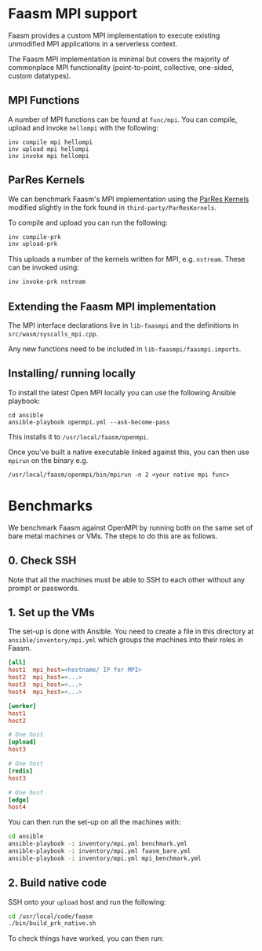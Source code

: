 # Faasm MPI support

Faasm provides a custom MPI implementation to execute existing unmodified MPI 
applications in a serverless context. 

The Faasm MPI implementation is minimal but covers the majority of commonplace MPI
functionality (point-to-point, collective, one-sided, custom datatypes).   

## MPI Functions

A number of MPI functions can be found at `func/mpi`. You can compile, upload and invoke 
`hellompi` with the following:

```
inv compile mpi hellompi
inv upload mpi hellompi
inv invoke mpi hellompi
```

## ParRes Kernels

We can benchmark Faasm's MPI implementation using the [ParRes Kernels](https://github.com/ParRes/Kernels)
modified slightly in the fork found in `third-party/ParResKernels`.

To compile and upload you can run the following:

```bash
inv compile-prk
inv upload-prk
```

This uploads a number of the kernels written for MPI, e.g. `nstream`. These can be invoked using:

```bash
inv invoke-prk nstream
```

## Extending the Faasm MPI implementation

The MPI interface declarations live in `lib-faasmpi` and the definitions in `src/wasm/syscalls_mpi.cpp`.

Any new functions need to be included in `lib-faasmpi/faasmpi.imports`. 

## Installing/ running locally

To install the latest Open MPI locally you can use the following Ansible playbook:
 
```
cd ansible
ansible-playbook openmpi.yml --ask-become-pass
```

This installs it to `/usr/local/faasm/openmpi`.

Once you've built a native executable linked against this, you can then use `mpirun` on the binary e.g.

```
/usr/local/faasm/openmpi/bin/mpirun -n 2 <your native mpi func> 
```

# Benchmarks

We benchmark Faasm against OpenMPI by running both on the same set of bare metal
machines or VMs. The steps to do this are as follows.

## 0. Check SSH

Note that all the machines must be able to SSH to each other without any 
prompt or passwords. 

## 1. Set up the VMs

The set-up is done with Ansible. You need to create a file in this directory at 
`ansible/inventory/mpi.yml` which groups the machines into their roles in Faasm.

```ini
[all]
host1  mpi_host=<hostname/ IP for MPI>
host2  mpi_host=<...>
host3  mpi_host=<...>
host4  mpi_host=<...>

[worker]
host1
host2

# One host
[upload]
host3

# One host
[redis]
host3

# One host
[edge]
host4
```

You can then run the set-up on all the machines with:

```bash
cd ansible
ansible-playbook -i inventory/mpi.yml benchmark.yml
ansible-playbook -i inventory/mpi.yml faasm_bare.yml
ansible-playbook -i inventory/mpi.yml mpi_benchmark.yml
```

## 2. Build native code

SSH onto your `upload` host and run the following:

```bash
cd /usr/local/code/faasm
./bin/build_prk_native.sh
```

To check things have worked, you can then run:


